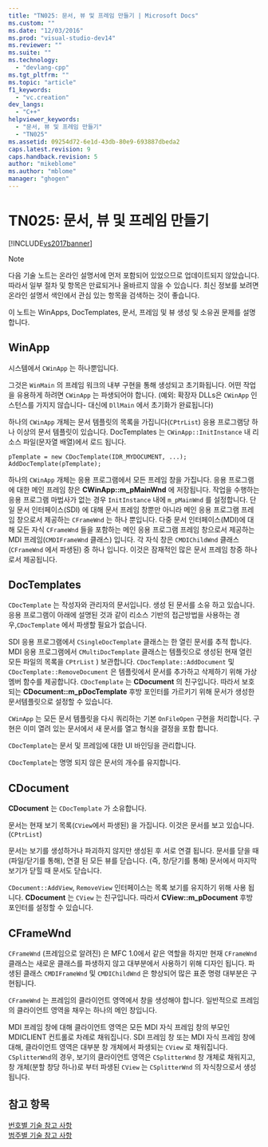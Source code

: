 ```yaml
---
title: "TN025: 문서, 뷰 및 프레임 만들기 | Microsoft Docs"
ms.custom: ""
ms.date: "12/03/2016"
ms.prod: "visual-studio-dev14"
ms.reviewer: ""
ms.suite: ""
ms.technology: 
  - "devlang-cpp"
ms.tgt_pltfrm: ""
ms.topic: "article"
f1_keywords: 
  - "vc.creation"
dev_langs: 
  - "C++"
helpviewer_keywords: 
  - "문서, 뷰 및 프레임 만들기"
  - "TN025"
ms.assetid: 09254d72-6e1d-43db-80e9-693887dbeda2
caps.latest.revision: 9
caps.handback.revision: 5
author: "mikeblome"
ms.author: "mblome"
manager: "ghogen"
---
```

# TN025: 문서, 뷰 및 프레임 만들기
[!INCLUDE[vs2017banner](../assembler/inline/includes/vs2017banner.md)]

> [!NOTE]
>  다음 기술 노트는 온라인 설명서에 먼저 포함되어 있었으므로 업데이트되지 않았습니다.  따라서 일부 절차 및 항목은 만료되거나 올바르지 않을 수 있습니다.  최신 정보를 보려면 온라인 설명서 색인에서 관심 있는 항목을 검색하는 것이 좋습니다.  
  
 이 노트는 WinApps, DocTemplates, 문서, 프레임 및 뷰 생성 및 소유권 문제를 설명합니다.  
  
## WinApp  
 시스템에서 `CWinApp` 는 하나뿐입니다.  
  
 그것은 `WinMain` 의 프레임 워크의 내부 구현을 통해 생성되고 초기화됩니다.  어떤 작업을 유용하게 하려면 `CWinApp` 는 파생되어야 합니다. \(예외: 확장자 DLLs은 `CWinApp` 인스턴스를 가지지 않습니다\- 대신에 `DllMain` 에서 초기화가 완료됩니다\)  
  
 하나의 `CWinApp` 개체는 문서 템플릿의 목록을 가집니다\(`CPtrList`\)  응용 프로그램당 하나 이상의 문서 템플릿이 있습니다.  DocTemplates 는 `CWinApp::InitInstance` 내 리소스 파일\(문자열 배열\)에서 로드 됩니다.  
  
```  
pTemplate = new CDocTemplate(IDR_MYDOCUMENT, ...);  
AddDocTemplate(pTemplate);  
```  
  
 하나의 `CWinApp` 개체는 응용 프로그램에서 모든 프레임 창을 가집니다.  응용 프로그램에 대한 메인 프레임 창은 **CWinApp::m\_pMainWnd** 에 저장됩니다. 작업을 수행하는 응용 프로그램 마법사가 없는 경우 `InitInstance` 내에 `m_pMainWnd` 를 설정합니다.  단일 문서 인터페이스\(SDI\) 에 대해 문서 프레임 창뿐만 아니라 메인 응용 프로그램 프레임 창으로서 제공하는 `CFrameWnd` 는 하나 뿐입니다.  다중 문서 인터페이스\(MDI\)에 대해 모든 자식 `CFrameWnd` 들을 포함하는 메인 응용 프로그램 프레임 창으로서 제공하는 MDI 프레임\(`CMDIFrameWnd` 클래스\) 입니다.  각 자식 창은 `CMDIChildWnd` 클래스\(`CFrameWnd` 에서 파생된\) 중 하나 입니다. 이것은 잠재적인 많은 문서 프레임 창중 하나로서 제공됩니다.  
  
## DocTemplates  
 `CDocTemplate` 는 작성자와 관리자의 문서입니다.  생성 된 문서를 소유 하고 있습니다.  응용 프로그램이 아래에 설명된 것과 같이 리소스 기반의 접근방법을 사용하는 경우,`CDocTemplate` 에서 파생할 필요가 없습니다.  
  
 SDI 응용 프로그램에서 `CSingleDocTemplate` 클래스는 한 열린 문서를 추적 합니다.  MDI 응용 프로그램에서 `CMultiDocTemplate` 클래스는 템플릿으로 생성된 현재 열린 모든 파일의 목록을  `CPtrList` \) 보관합니다.   `CDocTemplate::AddDocument` 및 `CDocTemplate::RemoveDocument` 은 템플릿에서 문서를 추가하고 삭제하기 위해 가상 멤버 함수를 제공합니다.  `CDocTemplate` 는 **CDocument** 의 친구입니다. 따라서 보호되는 **CDocument::m\_pDocTemplate** 후방 포인터를 가르키기 위해 문서가 생성한 문서템플릿으로 설정할 수 있습니다.  
  
 `CWinApp` 는 모든 문서 템플릿을 다시 쿼리하는 기본 `OnFileOpen` 구현을 처리합니다.  구현은 이미 열려 있는 문서에서 새 문서를 열고 형식을 결정을 포함 합니다.  
  
 `CDocTemplate`는 문서 및 프레임에 대한 UI 바인딩을 관리합니다.  
  
 `CDocTemplate`는 명명 되지 않은 문서의 개수를 유지합니다.  
  
## CDocument  
 **CDocument** 는 `CDocTemplate` 가 소유합니다.  
  
 문서는 현재 보기 목록\(`CView`에서 파생된\) 을 가집니다. 이것은 문서를 보고 있습니다. \(`CPtrList`\)  
  
 문서는 보기를 생성하거나 파괴하지 않지만 생성된 후 서로 연결 됩니다.  문서를 닫을 때 \(파일\/닫기를 통해\), 연결 된 모든 뷰를 닫습니다.  \(즉, 창\/닫기를 통해\) 문서에서 마지막 보기가 닫힐 때 문서도 닫습니다.  
  
 `CDocument::AddView`, `RemoveView` 인터페이스는 목록 보기를 유지하기 위해 사용 됩니다.  **CDocument** 는 `CView` 는 친구입니다. 따라서 **CView::m\_pDocument** 후방 포인터를 설정할 수 있습니다.  
  
## CFrameWnd  
 `CFrameWnd` \(프레임으로 알려진\) 은 MFC 1.0에서 같은 역할을 하지만 현재 `CFrameWnd` 클래스는 새로운 클래스를 파생하지 않고 대부분에서 사용하기 위해 디자인 됩니다.  파생된 클래스 `CMDIFrameWnd` 및 `CMDIChildWnd` 은 향상되어 많은 표준 명령 대부분은 구현됩니다.  
  
 `CFrameWnd` 는 프레임의 클라이언트 영역에서 창을 생성해야 합니다.  일반적으로 프레임의 클라이언트 영역을 채우는 하나의 메인 창입니다.  
  
 MDI 프레임 창에 대해 클라이언트 영역은 모든 MDI 자식 프레임 창의 부모인 MDICLIENT 컨트롤로 차례로 채워집니다.  SDI 프레임 창 또는 MDI 자식 프레임 창에 대해, 클라이언트 영역은 대부분 창 개체에서 파생되는 `CView` 로 채워집니다.  `CSplitterWnd`의 경우, 보기의 클라이언트 영역은 `CSplitterWnd` 창 개체로 채워지고, 창 개체\(분할 창당 하나\)로 부터 파생된 `CView` 는 `CSplitterWnd` 의 자식창으로서 생성됩니다.  
  
## 참고 항목  
 [번호별 기술 참고 사항](../mfc/technical-notes-by-number.md)   
 [범주별 기술 참고 사항](../mfc/technical-notes-by-category.md)